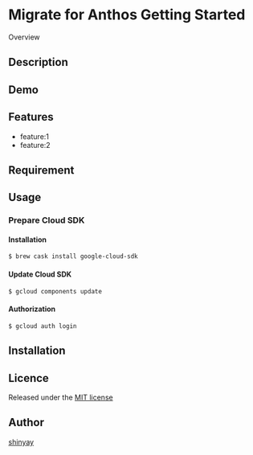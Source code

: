 # Migrate for Anthos Getting Started

Overview

## Description

## Demo

## Features

- feature:1
- feature:2

## Requirement

## Usage
### Prepare Cloud SDK
#### Installation
```
$ brew cask install google-cloud-sdk
```

#### Update Cloud SDK
```
$ gcloud components update
```

#### Authorization
```
$ gcloud auth login
```

## Installation

## Licence

Released under the [MIT license](https://gist.githubusercontent.com/shinyay/56e54ee4c0e22db8211e05e70a63247e/raw/34c6fdd50d54aa8e23560c296424aeb61599aa71/LICENSE)

## Author

[shinyay](https://github.com/shinyay)
